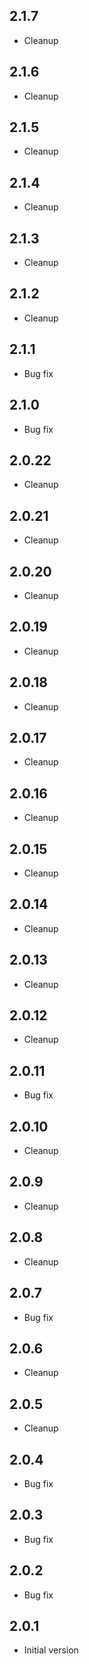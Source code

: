 ## 2.1.7

-   Cleanup

## 2.1.6

-   Cleanup

## 2.1.5

-   Cleanup

## 2.1.4

-   Cleanup

## 2.1.3

-   Cleanup

## 2.1.2

-   Cleanup

## 2.1.1

-   Bug fix

## 2.1.0

-   Bug fix

## 2.0.22

-   Cleanup

## 2.0.21

-   Cleanup

## 2.0.20

-   Cleanup

## 2.0.19

-   Cleanup

## 2.0.18

-   Cleanup

## 2.0.17

-   Cleanup

## 2.0.16

-   Cleanup

## 2.0.15

-   Cleanup

## 2.0.14

-   Cleanup

## 2.0.13

-   Cleanup

## 2.0.12

-   Cleanup

## 2.0.11

-   Bug fix

## 2.0.10

-   Cleanup

## 2.0.9

-   Cleanup

## 2.0.8

-   Cleanup

## 2.0.7

-   Bug fix

## 2.0.6

-   Cleanup

## 2.0.5

-   Cleanup

## 2.0.4

-   Bug fix

## 2.0.3

-   Bug fix

## 2.0.2

-   Bug fix

## 2.0.1

-   Initial version

